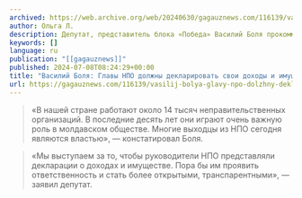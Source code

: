 ```yaml
---
archived: https://web.archive.org/web/20240630/gagauznews.com/116139/vasilij-bolya-glavy-npo-dolzhny-deklarirovat-svoi-dohody-i-imushhestvo.html
author: Ольга Л.
description: Депутат, представитель блока «Победа» Василий Боля прокомментировал выдвинутую блоком инициативу по внесению изменений в закон о декларировании имущества и личных интересов, направленную  на повышение прозрачности всех НПО. «В нашей стране работают около 14 тысяч неправительственных организаций. В последние десять лет они играют очень важную роль в молдавском обществе. Многие выходцы из НПО сегодня являются властью», — констатировал Боля. П его утверждению, эти организации (НПО) имеют слишком большое влияние, не поддающееся контролю законодательства. «Мы выступаем за то, чтобы руководители НПО представляли декларации о доходах и имуществе. Пора бы им проявить ответственность и стать более открытыми, транспарентными», — заявил депутат. В ближайшее […]
keywords: []
language: ru
publication: "[[gagauznews]]"
published: 2024-07-08T08:24:29+00:00
title: "Василий Боля: Главы НПО должны декларировать свои доходы и имущество"
url: https://gagauznews.com/116139/vasilij-bolya-glavy-npo-dolzhny-deklarirovat-svoi-dohody-i-imushhestvo.html
---
```


> «В нашей стране работают около 14 тысяч неправительственных организаций. В последние десять лет они играют очень важную роль в молдавском обществе. Многие выходцы из НПО сегодня являются властью», — констатировал Боля.

> «Мы выступаем за то, чтобы руководители НПО представляли декларации о доходах и имуществе. Пора бы им проявить ответственность и стать более открытыми, транспарентными», — заявил депутат.